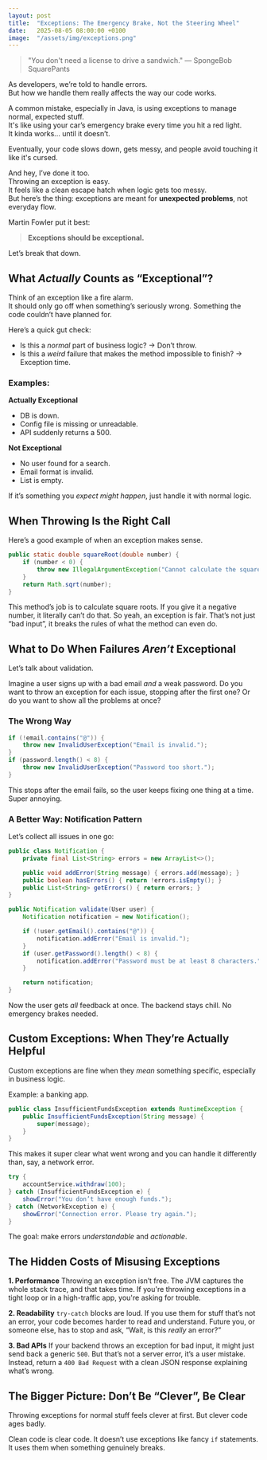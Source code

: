 ```yaml
---
layout: post
title:  "Exceptions: The Emergency Brake, Not the Steering Wheel"
date:   2025-08-05 08:00:00 +0100
image:  "/assets/img/exceptions.png"
---
```

> "You don't need a license to drive a sandwich." — SpongeBob SquarePants

As developers, we’re told to handle errors.  
But how we handle them really affects the way our code works.  

A common mistake, especially in Java, is using exceptions to manage normal, expected stuff.  
It's like using your car’s emergency brake every time you hit a red light.  
It kinda works... until it doesn’t.  

Eventually, your code slows down, gets messy, and people avoid touching it like it's cursed.

And hey, I’ve done it too.  
Throwing an exception is easy.  
It feels like a clean escape hatch when logic gets too messy.  
But here’s the thing: exceptions are meant for **unexpected problems**, not everyday flow.

Martin Fowler put it best:  
> **Exceptions should be exceptional.**

Let’s break that down.

## What *Actually* Counts as “Exceptional”?

Think of an exception like a fire alarm.  
It should only go off when something’s seriously wrong. 
Something the code couldn’t have planned for.

Here’s a quick gut check:
- Is this a *normal* part of business logic? → Don’t throw.
- Is this a *weird* failure that makes the method impossible to finish? → Exception time.

### Examples:
**Actually Exceptional**  
- DB is down.  
- Config file is missing or unreadable.  
- API suddenly returns a 500.

**Not Exceptional**  
- No user found for a search.  
- Email format is invalid.  
- List is empty.

If it’s something you *expect might happen*, just handle it with normal logic.

## When Throwing Is the Right Call

Here’s a good example of when an exception makes sense.

```java
public static double squareRoot(double number) {
    if (number < 0) {
        throw new IllegalArgumentException("Cannot calculate the square root of a negative number.");
    }
    return Math.sqrt(number);
}
````

This method’s job is to calculate square roots. If you give it a negative number, it literally can’t do that.
So yeah, an exception is fair. That’s not just “bad input”, it breaks the rules of what the method can even do.

## What to Do When Failures *Aren’t* Exceptional

Let’s talk about validation.

Imagine a user signs up with a bad email *and* a weak password.
Do you want to throw an exception for each issue, stopping after the first one?
Or do you want to show all the problems at once?

### The Wrong Way

```java
if (!email.contains("@")) {
    throw new InvalidUserException("Email is invalid.");
}
if (password.length() < 8) {
    throw new InvalidUserException("Password too short.");
}
```

This stops after the email fails, so the user keeps fixing one thing at a time. 
Super annoying.

### A Better Way: Notification Pattern

Let’s collect all issues in one go:

```java
public class Notification {
    private final List<String> errors = new ArrayList<>();

    public void addError(String message) { errors.add(message); }
    public boolean hasErrors() { return !errors.isEmpty(); }
    public List<String> getErrors() { return errors; }
}

public Notification validate(User user) {
    Notification notification = new Notification();

    if (!user.getEmail().contains("@")) {
        notification.addError("Email is invalid.");
    }
    if (user.getPassword().length() < 8) {
        notification.addError("Password must be at least 8 characters.");
    }

    return notification;
}
```

Now the user gets *all* feedback at once.
The backend stays chill.
No emergency brakes needed.

## Custom Exceptions: When They’re Actually Helpful

Custom exceptions are fine when they *mean* something specific, especially in business logic.

Example: a banking app.

```java
public class InsufficientFundsException extends RuntimeException {
    public InsufficientFundsException(String message) {
        super(message);
    }
}
```

This makes it super clear what went wrong and you can handle it differently than, say, a network error.

```java
try {
    accountService.withdraw(100);
} catch (InsufficientFundsException e) {
    showError("You don’t have enough funds.");
} catch (NetworkException e) {
    showError("Connection error. Please try again.");
}
```

The goal: make errors *understandable* and *actionable*.

## The Hidden Costs of Misusing Exceptions

**1. Performance**
Throwing an exception isn’t free.
The JVM captures the whole stack trace, and that takes time.
If you're throwing exceptions in a tight loop or in a high-traffic app, you're asking for trouble.

**2. Readability**
`try-catch` blocks are loud.
If you use them for stuff that’s not an error, your code becomes harder to read and understand.
Future you, or someone else, has to stop and ask, “Wait, is this *really* an error?”

**3. Bad APIs**
If your backend throws an exception for bad input, it might just send back a generic `500`.
But that’s not a server error, it’s a user mistake.
Instead, return a `400 Bad Request` with a clean JSON response explaining what’s wrong.

## The Bigger Picture: Don’t Be “Clever”, Be Clear

Throwing exceptions for normal stuff feels clever at first.
But clever code ages badly.

Clean code is clear code.
It doesn’t use exceptions like fancy `if` statements.
It uses them when something genuinely breaks.